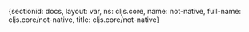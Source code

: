 {sectionid: docs, layout: var, ns: cljs.core, name: not-native, full-name: cljs.core/not-native,
  title: cljs.core/not-native}
